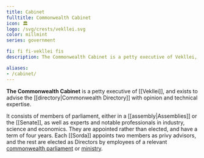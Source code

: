 ```yaml
---
title: Cabinet
fulltitle: Commonwealth Cabinet
icon: 🏛️
logo: /svg/crests/vekllei.svg
color: millmint
series: government

fi: fi fi-vekllei fis
description: The Commonwealth Cabinet is a petty executive of Vekllei, and advises the Directory with opinion and technical expertise.

aliases:
- /cabinet/
---
```

**The Commonwealth Cabinet** is a petty executive of [[Vekllei]], and exists to advise the [[directory|Commonwealth Directory]] with opinion and technical expertise.

It consists of members of parliament, either in a [[assembly|Assemblies]] or the [[Senate]], as well as experts and notable professionals in industry, science and economics. They are appointed rather than elected, and have a term of four years. Each [[Sorda]] appoints two members as privy advisors, and the rest are elected as Directors by employees of a relevant [commonwealth parliament](/parliaments/) or [ministry](/ministries/).
